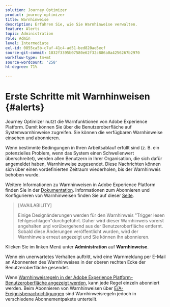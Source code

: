 ```yaml
---
solution: Journey Optimizer
product: journey optimizer
title: Warnhinweise
description: Erfahren Sie, wie Sie Warnhinweise verwalten.
feature: Alerts
topic: Administration
role: Admin
level: Intermediate
exl-id: 0855ca5b-c7af-41c4-ad51-bed820ae5ecf
source-git-commit: 1832f3395b07580e62f32c886a0a4256267b2970
workflow-type: tm+mt
source-wordcount: '258'
ht-degree: 71%

---
```


# Erste Schritte mit Warnhinweisen {#alerts}

Journey Optimizer nutzt die Warnfunktionen von Adobe Experience Platform. Damit können Sie über die Benutzeroberfläche auf Systemwarnhinweise zugreifen. Sie können die verfügbaren Warnhinweise einsehen und abonnieren.

Wenn bestimmte Bedingungen in Ihren Arbeitsablauf erfüllt sind (z. B. ein potenzielles Problem, wenn das System einen Schwellenwert überschreitet), werden allen Benutzern in Ihrer Organisation, die sich dafür angemeldet haben, Warnhinweise zugesendet. Diese Nachrichten können sich über einen vordefinierten Zeitraum wiederholen, bis der Warnhinweis behoben wurde.

Weitere Informationen zu Warnhinweisen in Adobe Experience Platform finden Sie in der [Dokumentation](https://experienceleague.adobe.com/docs/experience-platform/observability/alerts/overview.html?lang=de).
Informationen zum Abonnieren und Konfigurieren von Warnhinweisen finden Sie auf dieser [Seite](https://experienceleague.adobe.com/docs/experience-platform/observability/alerts/ui.html?lang=de).

>[!AVAILABILITY]
>
>Einige Designänderungen werden für den Warnhinweis &quot;Trigger lesen fehlgeschlagen&quot;durchgeführt. Daher wird dieser Warnhinweis vorerst angehalten und vorübergehend aus der Benutzeroberfläche entfernt. Sobald diese Änderungen veröffentlicht wurden, wird der Warnhinweis erneut angezeigt und Sie können ihn abonnieren.

Klicken Sie im linken Menü unter **Administration** auf **Warnhinweise**.

<!--A pre-configured alert for Journey Optimizer is available. This alert will warn you if a read segment node has not processed any profile during the defined time frame.

![](assets/alerts1.png)-->

Wenn ein unerwartetes Verhalten auftritt, wird eine Warnmeldung per E-Mail an Abonnenten des Warnhinweises in der oberen rechten Ecke der Benutzeroberfläche gesendet.

<!--![](assets/alerts2.png)-->


Wenn [Warnhinweisregeln in der Adobe Experience Platform-Benutzeroberfläche angezeigt werden](https://experienceleague.adobe.com/docs/experience-platform/observability/alerts/ui.html?lang=de), kann jede Regel einzeln abonniert werden. Beim Abonnieren von Warnhinweisen über [E/A-Ereignisbenachrichtigungen](https://experienceleague.adobe.com/docs/experience-platform/observability/alerts/subscribe.html?lang=de) sind Warnhinweisregeln jedoch in verschiedene Abonnementpakete unterteilt.

<!--The I/O event subscription name corresponding to the Read segment alert is: "Journey read segment Delays, Failures and Errors".

>[!WARNING]
>
>These alerts apply only to live journeys. Alerts will not be triggered for journeys in test mode.-->
